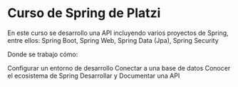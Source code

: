 # Curso de Spring de Platzi

En este curso se desarrollo una API incluyendo varios proyectos de Spring, entre ellos:
Spring Boot,
Spring Web,
Spring Data (Jpa),
Spring Security

Donde se trabajo cómo:

Configurar un entorno de desarrollo
Conectar a una base de datos
Conocer el ecosistema de Spring
Desarrollar y Documentar una API
